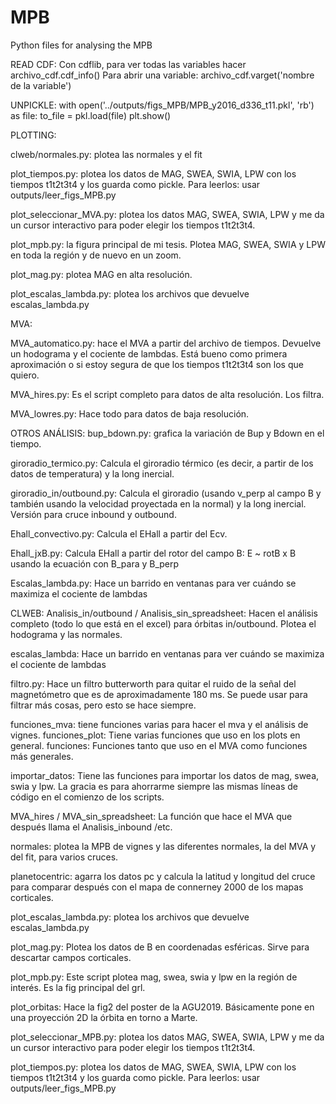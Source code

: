 # MPB

Python files for analysing the MPB

READ CDF:
Con cdflib, para ver todas las variables hacer archivo_cdf.cdf_info()
Para abrir una variable: archivo_cdf.varget('nombre de la variable')


UNPICKLE:
with open('../outputs/figs_MPB/MPB_y2016_d336_t11.pkl', 'rb') as file:
     to_file = pkl.load(file)
plt.show()

PLOTTING:

clweb/normales.py: plotea las normales y el fit

plot_tiempos.py: plotea los datos de MAG, SWEA, SWIA, LPW con los tiempos t1t2t3t4 y los guarda como pickle. Para leerlos: usar outputs/leer_figs_MPB.py

plot_seleccionar_MVA.py: plotea los datos MAG, SWEA, SWIA, LPW y me da un cursor interactivo para poder elegir los tiempos t1t2t3t4.

plot_mpb.py: la figura principal de mi tesis. Plotea MAG, SWEA, SWIA y LPW en toda la región y de nuevo en un zoom.

plot_mag.py: plotea MAG en alta resolución.

plot_escalas_lambda.py: plotea los archivos que devuelve escalas_lambda.py

MVA:

MVA_automatico.py: hace el MVA a partir del archivo de tiempos. Devuelve un hodograma y el cociente de lambdas. Está bueno como primera aproximación o si estoy segura de que los tiempos t1t2t3t4 son los que quiero.

MVA_hires.py: Es el script completo para datos de alta resolución. Los filtra.

MVA_lowres.py: Hace todo para datos de baja resolución.


OTROS ANÁLISIS:
bup_bdown.py: grafica la variación de Bup y Bdown en el tiempo.

giroradio_termico.py: Calcula el giroradio térmico (es decir, a partir de los datos de temperatura) y la long inercial.

giroradio_in/outbound.py: Calcula el giroradio (usando v_perp al campo B y también usando la velocidad proyectada en la normal) y la long inercial.
                          Versión para cruce inbound y outbound.

Ehall_convectivo.py: Calcula el EHall a partir del Ecv.

Ehall_jxB.py: Calcula EHall a partir del rotor del campo B: E ~ rotB x B usando la ecuación con B_para y B_perp

Escalas_lambda.py: Hace un barrido en ventanas para ver cuándo se maximiza el cociente de lambdas


CLWEB:
Analisis_in/outbound / Analisis_sin_spreadsheet: Hacen el análisis completo (todo lo que está en el excel) para órbitas in/outbound. Plotea el hodograma y las normales.

escalas_lambda: Hace un barrido en ventanas para ver cuándo se maximiza el cociente de lambdas

filtro.py: Hace un filtro butterworth para quitar el ruido de la señal del magnetómetro que es de aproximadamente 180 ms.
            Se puede usar para filtrar más cosas, pero esto se hace siempre.

funciones_mva: tiene funciones varias para hacer el mva y el análisis de vignes.
funciones_plot: Tiene varias funciones que uso en los plots en general.
funciones: Funciones tanto que uso en el MVA como funciones más generales.

importar_datos: Tiene las funciones para importar los datos de mag, swea, swia y lpw. La gracia es para ahorrarme siempre las mismas líneas de código en el comienzo de los scripts.

MVA_hires / MVA_sin_spreadsheet: La función que hace el MVA que después llama el Analisis_inbound /etc.

normales: plotea la MPB de vignes y las diferentes normales, la del MVA y del fit, para varios cruces.

planetocentric: agarra los datos pc y calcula la latitud y longitud del cruce para comparar después con el mapa de connerney 2000 de los mapas corticales.

plot_escalas_lambda.py: plotea los archivos que devuelve escalas_lambda.py

plot_mag.py: Plotea los datos de B en coordenadas esféricas. Sirve para descartar campos corticales.

plot_mpb.py: Este script plotea mag, swea, swia y lpw en la región de interés. Es la fig principal del grl.

plot_orbitas: Hace la fig2 del poster de la AGU2019. Básicamente pone en una proyección 2D la órbita en torno a Marte.

plot_seleccionar_MPB.py: plotea los datos MAG, SWEA, SWIA, LPW y me da un cursor interactivo para poder elegir los tiempos t1t2t3t4.

plot_tiempos.py: plotea los datos de MAG, SWEA, SWIA, LPW con los tiempos t1t2t3t4 y los guarda como pickle. Para leerlos: usar outputs/leer_figs_MPB.py
